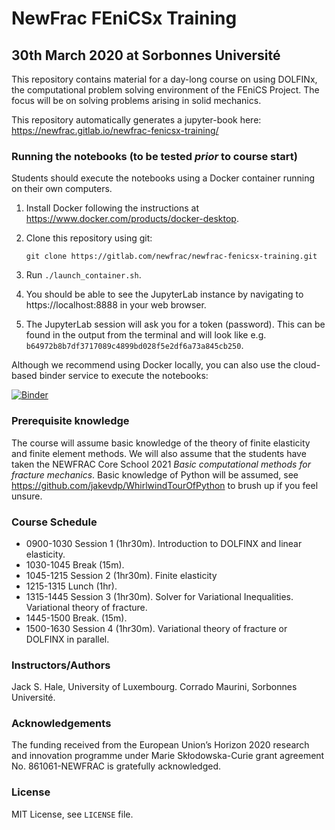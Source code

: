 # NewFrac FEniCSx Training
## 30th March 2020 at Sorbonnes Université

This repository contains material for a day-long course on using DOLFINx,
the computational problem solving environment of the FEniCS Project. The
focus will be on solving problems arising in solid mechanics.

This repository automatically generates a jupyter-book here: https://newfrac.gitlab.io/newfrac-fenicsx-training/
### Running the notebooks (to be tested *prior* to course start)

Students should execute the notebooks using a Docker container running on
their own computers.

1. Install Docker following the instructions at
   https://www.docker.com/products/docker-desktop.

2. Clone this repository using git:

       git clone https://gitlab.com/newfrac/newfrac-fenicsx-training.git

3. Run `./launch_container.sh`.

4. You should be able to see the JupyterLab instance by navigating to
   https://localhost:8888 in your web browser.

5. The JupyterLab session will ask you for a token (password). This can be
   found in the output from the terminal and will look like e.g.
   `b64972b8b7df3717089c4899bd028f5e2df6a73a845cb250`.

Although we recommend using Docker locally, you can also use the cloud-based binder service to execute the notebooks:

[![Binder](https://mybinder.org/badge_logo.svg)](https://mybinder.org/v2/gl/newfrac%2Fnewfrac-fenicsx-training/HEAD)

### Prerequisite knowledge

The course will assume basic knowledge of the theory of finite elasticity and
finite element methods. We will also assume that the students have taken the
NEWFRAC Core School 2021 *Basic computational methods for fracture mechanics*.
Basic knowledge of Python will be assumed, see https://github.com/jakevdp/WhirlwindTourOfPython
to brush up if you feel unsure.

### Course Schedule

* 0900-1030 Session 1 (1hr30m). Introduction to DOLFINX and linear elasticity.
* 1030-1045 Break (15m).
* 1045-1215 Session 2 (1hr30m). Finite elasticity 
* 1215-1315 Lunch (1hr).
* 1315-1445 Session 3 (1hr30m). Solver for Variational Inequalities. Variational theory of fracture.
* 1445-1500 Break. (15m).
* 1500-1630 Session 4 (1hr30m). Variational theory of fracture or DOLFINX in parallel.

### Instructors/Authors

Jack S. Hale, University of Luxembourg.
Corrado Maurini, Sorbonnes Université.

### Acknowledgements

The funding received from the European Union’s Horizon 2020 research and
innovation programme under Marie Skłodowska-Curie grant agreement No.
861061-NEWFRAC is gratefully acknowledged.

### License

MIT License, see `LICENSE` file.

